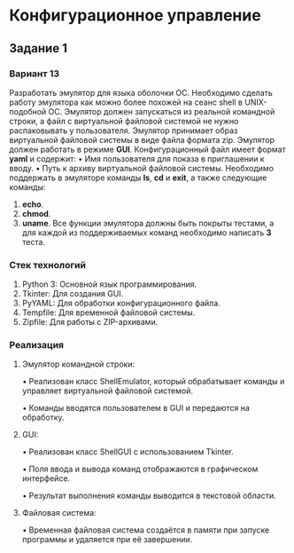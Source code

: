 # Конфигурационное управление
## Задание 1
### Вариант 13
Разработать эмулятор для языка оболочки ОС. Необходимо сделать работу
эмулятора как можно более похожей на сеанс shell в UNIX-подобной ОС.
Эмулятор должен запускаться из реальной командной строки, а файл с
виртуальной файловой системой не нужно распаковывать у пользователя.
Эмулятор принимает образ виртуальной файловой системы в виде файла формата
zip. Эмулятор должен работать в режиме **GUI**.
Конфигурационный файл имеет формат **yaml** и содержит:
• Имя пользователя для показа в приглашении к вводу.
• Путь к архиву виртуальной файловой системы.
Необходимо поддержать в эмуляторе команды **ls**, **cd** и **exit**, а также
следующие команды:
1. **echo**.
2. **chmod**.
3. **uname**.
Все функции эмулятора должны быть покрыты тестами, а для каждой из
поддерживаемых команд необходимо написать **3** теста.

### Стек технологий
1. Python 3: Основной язык программирования.
2. Tkinter: Для создания GUI.
3. PyYAML: Для обработки конфигурационного файла.
4. Tempfile: Для временной файловой системы.
5. Zipfile: Для работы с ZIP-архивами.

### Реализация
1.	Эмулятор командной строки:

    •   Реализован класс ShellEmulator, который обрабатывает команды и управляет виртуальной файловой системой.

    •   Команды вводятся пользователем в GUI и передаются на обработку.
2.	GUI:

    •	Реализован класс ShellGUI с использованием Tkinter.

    •	Поля ввода и вывода команд отображаются в графическом интерфейсе.

    •	Результат выполнения команды выводится в текстовой области.
3.	Файловая система:

    •	Временная файловая система создаётся в памяти при запуске программы и удаляется при её завершении.